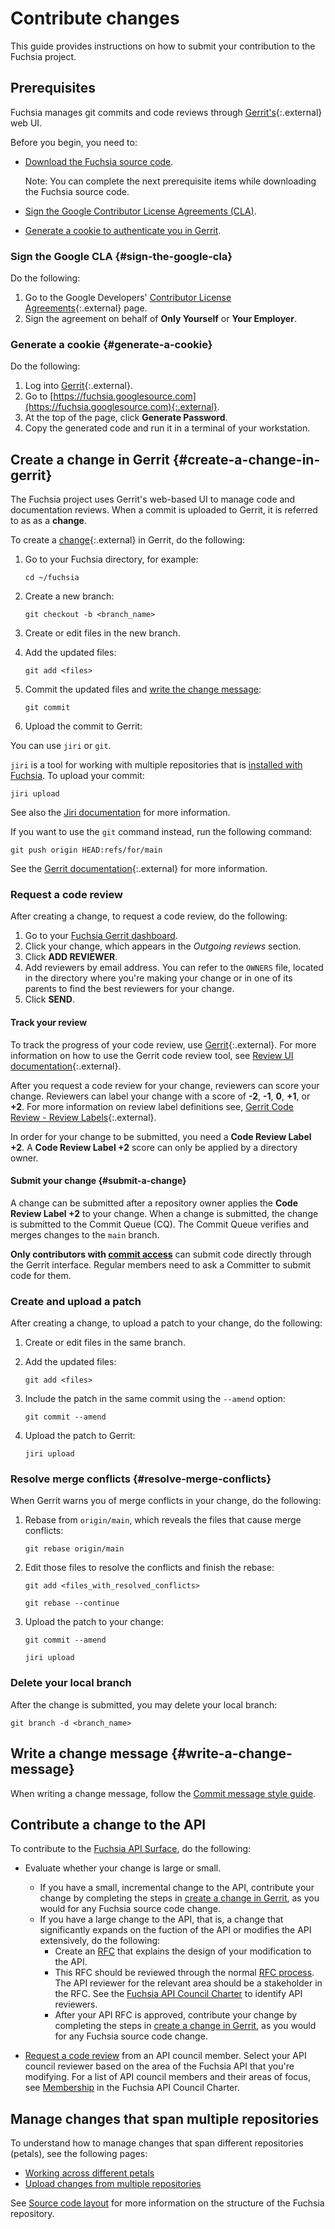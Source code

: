 # Contribute changes

This guide provides instructions on how to submit your contribution to the
Fuchsia project.

## Prerequisites

Fuchsia manages git commits and code reviews through
[Gerrit's](https://fuchsia-review.googlesource.com){:.external} web UI.

Before you begin, you need to:

*   [Download the Fuchsia source code](/docs/get-started/get_fuchsia_source.md).

    Note: You can complete the next prerequisite items while downloading the
    Fuchsia source code.

*   [Sign the Google Contributor License Agreements (CLA)](#sign-the-google-cla).

*   [Generate a cookie to authenticate you in Gerrit](#generate-a-cookie).

### Sign the Google CLA {#sign-the-google-cla}

Do the following:

1.  Go to the Google Developers'
    [Contributor License Agreements](https://cla.developers.google.com/){:.external}
    page.
1.  Sign the agreement on behalf of **Only Yourself** or **Your Employer**.

### Generate a cookie {#generate-a-cookie}

Do the following:

1.  Log into [Gerrit](https://fuchsia-review.googlesource.com){:.external}.
1.  Go to
    [https://fuchsia.googlesource.com](https://fuchsia.googlesource.com){:.external}.
1.  At the top of the page, click **Generate Password**.
1.  Copy the generated code and run it in a terminal of your workstation.

## Create a change in Gerrit {#create-a-change-in-gerrit}

The Fuchsia project uses Gerrit's web-based UI to manage code and
documentation reviews. When a commit is uploaded to Gerrit, it is referred to as
as a **change**.

To create a
[change](https://gerrit-review.googlesource.com/Documentation/concept-changes.html){:.external}
in Gerrit, do the following:

1.  Go to your Fuchsia directory, for example:

    ```posix-terminal
    cd ~/fuchsia
    ```

1.  Create a new branch:

    ```posix-terminal
    git checkout -b <branch_name>
    ```

1.  Create or edit files in the new branch.

1.  Add the updated files:

    ```posix-terminal
    git add <files>
    ```

1.  Commit the updated files and
[write the change message](/docs/contribute/commit-message-style-guide.md):

    ```posix-terminal
    git commit
    ```

1.  Upload the commit to Gerrit:

You can use `jiri` or `git`.

`jiri` is a tool for working with multiple repositories that is [installed with Fuchsia](/docs/get-started/get_fuchsia_source.md).
To upload your commit:

```posix-terminal
jiri upload
```

See also the [Jiri documentation](https://fuchsia.googlesource.com/jiri/+/HEAD/README.md) for more information.

If you want to use the `git` command instead, run the following command:

```posix-terminal
git push origin HEAD:refs/for/main
```

See the
[Gerrit documentation](https://gerrit-documentation.storage.googleapis.com/Documentation/2.12.3/intro-user.html#upload-change){:.external}
for more information.

### Request a code review

After creating a change, to request a code review, do the following:

1. Go to your [Fuchsia Gerrit dashboard](https://fuchsia-review.googlesource.com/dashboard/self).
1. Click your change, which appears in the *Outgoing reviews* section.
1. Click **ADD REVIEWER**.
1. Add reviewers by email address. You can refer to the `OWNERS` file, located in the directory
where you're making your change or in one of its parents to find the best reviewers for your change.
1. Click **SEND**.

#### Track your review

To track the progress of your code review, use
[Gerrit](https://fuchsia-review.googlesource.com){:.external}. For more
information on how to use the Gerrit code review tool, see
[Review UI documentation](https://gerrit-review.googlesource.com/Documentation/user-review-ui.html){:.external}.

After you request a code review for your change, reviewers can score
your change. Reviewers can label your change with a
score of **-2**, **-1**, **0**, **+1**, or **+2**. For more information on
review label definitions see, [Gerrit Code Review - Review Labels](https://gerrit-review.googlesource.com/Documentation/config-labels.html){:.external}.

In order for your change to be submitted, you need a **Code Review Label +2**.
A **Code Review Label +2** score can only be applied by a directory owner.

#### Submit your change {#submit-a-change}

A change can be submitted after a repository owner applies the
**Code Review Label +2** to your change. When a change is submitted, the change
is submitted to the Commit Queue (CQ). The Commit Queue verifies and
merges changes to the `main` branch.

**Only contributors with [commit access](/docs/contribute/community/contributor-roles.md#committer)** can submit code directly
through the Gerrit interface. Regular members need to ask a Committer to submit code for them.

### Create and upload a patch

After creating a change, to upload a patch to your change, do the following:

1.  Create or edit files in the same branch.
1.  Add the updated files:

    ```posix-terminal
    git add <files>
    ```

1.  Include the patch in the same commit using the `--amend` option:

    ```posix-terminal
    git commit --amend
    ```

1.  Upload the patch to Gerrit:

    ```posix-terminal
    jiri upload
    ```

### Resolve merge conflicts {#resolve-merge-conflicts}

When Gerrit warns you of merge conflicts in your change, do the following:

1.  Rebase from `origin/main`, which reveals the files that cause merge
    conflicts:

    ```posix-terminal
    git rebase origin/main
    ```

1.  Edit those files to resolve the conflicts and finish the rebase:

    ```posix-terminal
    git add <files_with_resolved_conflicts>
    ```

    ```posix-terminal
    git rebase --continue
    ```

1.  Upload the patch to your change:

    ```posix-terminal
    git commit --amend
    ```

    ```posix-terminal
    jiri upload
    ```

### Delete your local branch

After the change is submitted, you may delete your local branch:

```posix-terminal
git branch -d <branch_name>
```

## Write a change message {#write-a-change-message}

When writing a change message, follow the [Commit message style
guide](/docs/contribute/commit-message-style-guide.md).

## Contribute a change to the API

To contribute to the
[Fuchsia API Surface](/docs/glossary/README.md#fuchsia-api-surface), do the following:

* Evaluate whether your change is large or small.

    * If you have a small, incremental change to the API, contribute your
    change by completing the steps in
    [create a change in Gerrit](#create-a-change-in-gerrit), as you would for
    any Fuchsia source code change.
    * If you have a large change to the API, that is, a change that
    significantly expands on the fuction of the API or modifies the
    API extensively, do the following:
        * Create an [RFC](/docs/contribute/governance/rfcs/TEMPLATE.md) that
        explains the design of your modification to the API.
        * This RFC should be reviewed through the normal [RFC
        process](/docs/contribute/governance/rfcs/rfc_process.md). The API
        reviewer for the relevant area should be a stakeholder in the RFC. See
        the [Fuchsia API Council
        Charter](/docs/contribute/governance/api_council.md#area) to identify
        API reviewers.
        * After your API RFC is approved, contribute your change by
        completing the steps in
        [create a change in Gerrit](#create-a-change-in-gerrit), as you would
        for any Fuchsia source code change.

* [Request a code review](#request_a_code_review) from an API council
member. Select your API council reviewer based on the area of the
Fuchsia API that you're modifying. For a list of API council members and their
areas of focus, see
[Membership](/docs/contribute/governance/api_council.md#membership) in the
Fuchsia API Council Charter.

## Manage changes that span multiple repositories

To understand how to manage changes that span different repositories (petals),
see the following pages:

*   [Working across different petals](/docs/development/source_code/working_across_petals.md)
*   [Upload changes from multiple repositories](/docs/development/source_code/upload_changes_from_multiple_repositories.md)

See [Source code layout](/docs/development/source_code/layout.md) for more
information on the structure of the Fuchsia repository.
